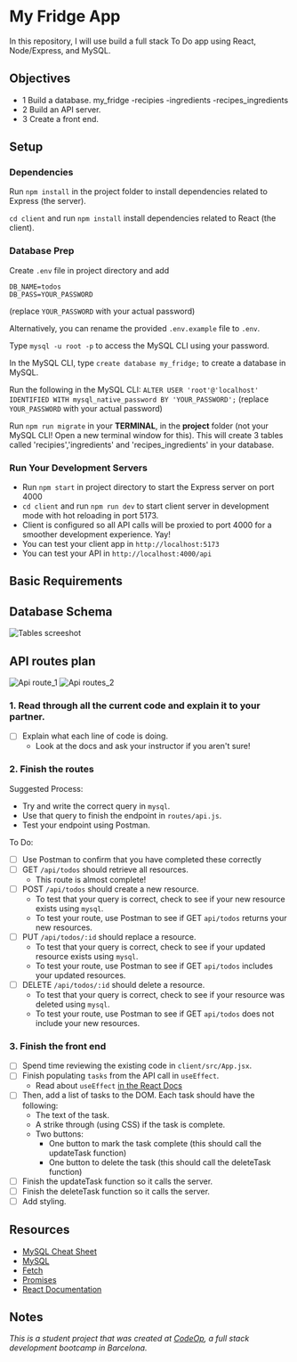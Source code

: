 # My Fridge App

In this repository, I will use build a full stack To Do app using React, Node/Express, and MySQL.

## Objectives

- 1 Build a database. my_fridge
    -recipies
    -ingredients
    -recipes_ingredients 
- 2 Build an API server.
- 3 Create a front end.

## Setup

### Dependencies

Run `npm install` in the project folder to install dependencies related to Express (the server).

`cd client` and run `npm install` install dependencies related to React (the client).

### Database Prep

Create `.env` file in project directory and add

```
DB_NAME=todos
DB_PASS=YOUR_PASSWORD
```

(replace `YOUR_PASSWORD` with your actual password)

Alternatively, you can rename the provided `.env.example` file to `.env`.

Type `mysql -u root -p` to access the MySQL CLI using your password.

In the MySQL CLI, type `create database my_fridge;` to create a database in MySQL.

Run the following in the MySQL CLI: `ALTER USER 'root'@'localhost' IDENTIFIED WITH mysql_native_password BY 'YOUR_PASSWORD';` (replace `YOUR_PASSWORD` with your actual password)

Run `npm run migrate` in your **TERMINAL**, in the **project** folder (not your MySQL CLI! Open a new terminal window for this). This will create 3 tables called 'recipies','ingredients' and 'recipes_ingredients' in your database.

### Run Your Development Servers

- Run `npm start` in project directory to start the Express server on port 4000
- `cd client` and run `npm run dev` to start client server in development mode with hot reloading in port 5173.
- Client is configured so all API calls will be proxied to port 4000 for a smoother development experience. Yay!
- You can test your client app in `http://localhost:5173`
- You can test your API in `http://localhost:4000/api`

## Basic Requirements 

## Database Schema
![Tables screeshot](image.png)

## API routes plan
![Api route_1](screeshot_1.PNG)
![Api routes_2](screenshot_2.PNG)


### 1. Read through all the current code and explain it to your partner.

- [ ] Explain what each line of code is doing.
  - Look at the docs and ask your instructor if you aren't sure!

### 2. Finish the routes

Suggested Process:

- Try and write the correct query in `mysql`.
- Use that query to finish the endpoint in `routes/api.js`.
- Test your endpoint using Postman.

To Do:

- [ ] Use Postman to confirm that you have completed these correctly
- [ ] GET `/api/todos` should retrieve all resources.
  - This route is almost complete!
- [ ] POST `/api/todos` should create a new resource.
  - To test that your query is correct, check to see if your new resource exists using `mysql`.
  - To test your route, use Postman to see if GET `api/todos` returns your new resources.
- [ ] PUT `/api/todos/:id` should replace a resource.
  - To test that your query is correct, check to see if your updated resource exists using `mysql`.
  - To test your route, use Postman to see if GET `api/todos` includes your updated resources.
- [ ] DELETE `/api/todos/:id` should delete a resource.
  - To test that your query is correct, check to see if your resource was deleted using `mysql`.
  - To test your route, use Postman to see if GET `api/todos` does not include your new resources.

### 3. Finish the front end

- [ ] Spend time reviewing the existing code in `client/src/App.jsx`.
- [ ] Finish populating `tasks` from the API call in `useEffect`.
  - Read about `useEffect` [in the React Docs](https://reactjs.org/docs/hooks-effect.html)
- [ ] Then, add a list of tasks to the DOM. Each task should have the following:
  - The text of the task.
  - A strike through (using CSS) if the task is complete.
  - Two buttons:
    - One button to mark the task complete (this should call the updateTask function)
    - One button to delete the task (this should call the deleteTask function)
- [ ] Finish the updateTask function so it calls the server.
- [ ] Finish the deleteTask function so it calls the server.
- [ ] Add styling.

## Resources

- [MySQL Cheat Sheet](http://www.mysqltutorial.org/mysql-cheat-sheet.aspx)
- [MySQL](https://dev.mysql.com/doc/refman/8.0/en/database-use.html)
- [Fetch](https://developer.mozilla.org/en-US/docs/Web/API/Fetch_API/Using_Fetch)
- [Promises](https://developer.mozilla.org/en-US/docs/Web/JavaScript/Reference/Global_Objects/Promise)
- [React Documentation](https://react.dev/)

## Notes

_This is a student project that was created at [CodeOp](http://CodeOp.tech), a full stack development bootcamp in Barcelona._
